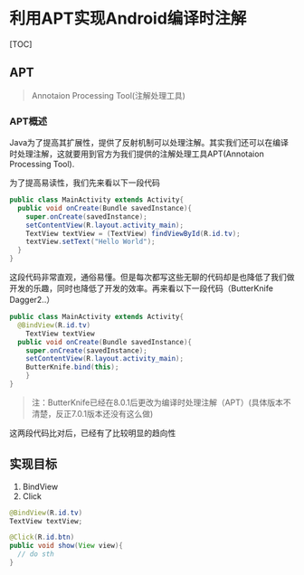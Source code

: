 # 利用APT实现Android编译时注解

[TOC]

## APT

> Annotaion Processing Tool(注解处理工具)

### APT概述

Java为了提高其扩展性，提供了反射机制可以处理注解。其实我们还可以在编译时处理注解，这就要用到官方为我们提供的注解处理工具APT(Annotaion Processing Tool).

为了提高易读性，我们先来看以下一段代码

```java
public class MainActivity extends Activity{
  public void onCreate(Bundle savedInstance){
    super.onCreate(savedInstance);
    setContentView(R.layout.activity_main);
    TextView textView = (TextView) findViewById(R.id.tv);
    textView.setText("Hello World");
  }
}
```

这段代码非常直观，通俗易懂。但是每次都写这些无聊的代码却是也降低了我们做开发的乐趣，同时也降低了开发的效率。再来看以下一段代码（ButterKnife Dagger2..）

```java
public class MainActivity extends Activity{
  @BindView(R.id.tv)
    TextView textView
  public void onCreate(Bundle savedInstance){
    super.onCreate(savedInstance);
    setContentView(R.layout.activity_main);
    ButterKnife.bind(this);
    }
}
```

> 注：ButterKnife已经在8.0.1后更改为编译时处理注解（APT）(具体版本不清楚，反正7.0.1版本还没有这么做)

这两段代码比对后，已经有了比较明显的趋向性

## 实现目标

1. BindView
2. Click

```java
@BindView(R.id.tv)
TextView textView;

@Click(R.id.btn)
public void show(View view){
  // do sth
}
```

